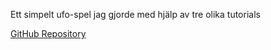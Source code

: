Ett simpelt ufo-spel jag gjorde med hjälp av tre olika tutorials

[GitHub Repository](https://github.com/Tomshi-123/ufo-game)
